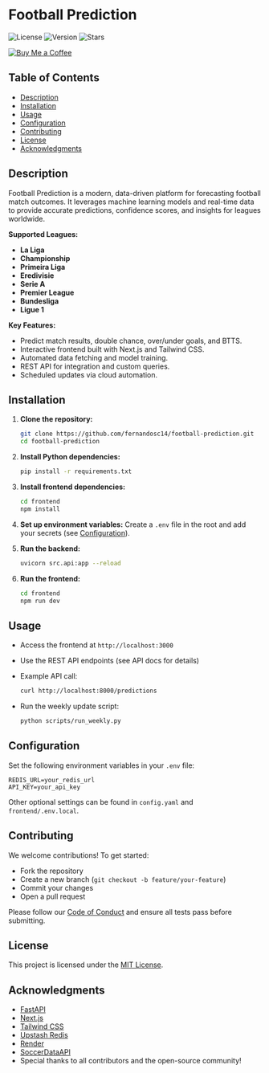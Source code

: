 # Football Prediction

![License](https://img.shields.io/github/license/fernandosc14/football-prediction)
![Version](https://img.shields.io/badge/version-v0.9.0-blue)
![Stars](https://img.shields.io/github/stars/fernandosc14/football-prediction?style=social)

[![Buy Me a Coffee](https://img.shields.io/badge/Buy%20Me%20a%20Coffee-support%20me-yellow?logo=buy-me-a-coffee&style=flat)](https://buymeacoffee.com/fernandosc14)

## Table of Contents

- [Description](#description)
- [Installation](#installation)
- [Usage](#usage)
- [Configuration](#configuration)
- [Contributing](#contributing)
- [License](#license)
- [Acknowledgments](#acknowledgments)

## Description

Football Prediction is a modern, data-driven platform for forecasting football match outcomes.
It leverages machine learning models and real-time data to provide accurate predictions, confidence scores, and insights for leagues worldwide.

**Supported Leagues:**

<ul>
   <li><strong>La Liga</strong></li>
   <li><strong>Championship</strong></li>
   <li><strong>Primeira Liga</strong></li>
   <li><strong>Eredivisie</strong></li>
   <li><strong>Serie A</strong></li>
   <li><strong>Premier League</strong></li>
   <li><strong>Bundesliga</strong></li>
   <li><strong>Ligue 1</strong></li>
</ul>

**Key Features:**
- Predict match results, double chance, over/under goals, and BTTS.
- Interactive frontend built with Next.js and Tailwind CSS.
- Automated data fetching and model training.
- REST API for integration and custom queries.
- Scheduled updates via cloud automation.

## Installation

1. **Clone the repository:**
   ```bash
   git clone https://github.com/fernandosc14/football-prediction.git
   cd football-prediction
   ```

2. **Install Python dependencies:**
   ```bash
   pip install -r requirements.txt
   ```

3. **Install frontend dependencies:**
   ```bash
   cd frontend
   npm install
   ```

4. **Set up environment variables:**
   Create a `.env` file in the root and add your secrets (see [Configuration](#configuration)).

5. **Run the backend:**
   ```bash
   uvicorn src.api:app --reload
   ```

6. **Run the frontend:**
   ```bash
   cd frontend
   npm run dev
   ```

## Usage

- Access the frontend at `http://localhost:3000`
- Use the REST API endpoints (see API docs for details)
- Example API call:
  ```bash
  curl http://localhost:8000/predictions
  ```

- Run the weekly update script:
  ```bash
  python scripts/run_weekly.py
  ```

## Configuration

Set the following environment variables in your `.env` file:

```env
REDIS_URL=your_redis_url
API_KEY=your_api_key
```

Other optional settings can be found in `config.yaml` and `frontend/.env.local`.

## Contributing

We welcome contributions! To get started:

- Fork the repository
- Create a new branch (`git checkout -b feature/your-feature`)
- Commit your changes
- Open a pull request

Please follow our [Code of Conduct](CODE_OF_CONDUCT.md) and ensure all tests pass before submitting.

## License

This project is licensed under the [MIT License](LICENSE).

## Acknowledgments

- [FastAPI](https://fastapi.tiangolo.com/)
- [Next.js](https://nextjs.org/)
- [Tailwind CSS](https://tailwindcss.com/)
- [Upstash Redis](https://upstash.com/)
- [Render](https://render.com/)
- [SoccerDataAPI](https://soccerdataapi.com/)
- Special thanks to all contributors and the open-source community!
